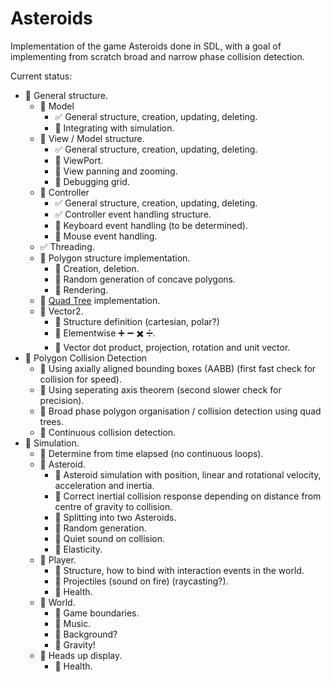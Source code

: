 # Asteroids
Implementation of the game Asteroids done in SDL, with a goal of implementing from scratch broad and narrow phase collision detection.

Current status:
- :arrows_counterclockwise: General structure.
    - :arrows_counterclockwise: Model
        - :white_check_mark: General structure, creation, updating, deleting.
        - :black_square_button: Integrating with simulation.
    - :arrows_counterclockwise: View / Model structure.
        - :white_check_mark: General structure, creation, updating, deleting.
        - :arrows_counterclockwise: ViewPort.
        - :arrows_counterclockwise: View panning and zooming.
        - :black_square_button: Debugging grid.
    - :arrows_counterclockwise: Controller
        - :white_check_mark: General structure, creation, updating, deleting.
        - :white_check_mark: Controller event handling structure.
        - :black_square_button: Keyboard event handling (to be determined).
        - :black_square_button: Mouse event handling.
    - :white_check_mark: Threading.
    - :arrows_counterclockwise: Polygon structure implementation.
        - :arrows_counterclockwise: Creation, deletion.
        - :black_square_button: Random generation of concave polygons.
        - :black_square_button: Rendering.
    - :black_square_button: [Quad Tree](https://en.wikipedia.org/wiki/Quadtree) implementation.
    - :arrows_counterclockwise: Vector2.
        - :black_square_button: Structure definition (cartesian, polar?)
        - :black_square_button: Elementwise :heavy_plus_sign: :heavy_minus_sign: :heavy_multiplication_x: :heavy_division_sign:.
        - :black_square_button: Vector dot product, projection, rotation and unit vector.
- :black_square_button: Polygon Collision Detection
    - :arrows_counterclockwise: Using axially aligned bounding boxes (AABB) (first fast check for collision for speed).
    - :arrows_counterclockwise: Using seperating axis theorem (second slower check for precision).
    - :black_square_button: Broad phase polygon organisation / collision detection using quad trees.
    - :black_square_button: Continuous collision detection.
- :black_square_button: Simulation.
    - :black_square_button: Determine from time elapsed (no continuous loops).
    - :black_square_button: Asteroid.
        - :black_square_button: Asteroid simulation with position, linear and rotational velocity, acceleration and inertia.
        - :black_square_button: Correct inertial collision response depending on distance from centre of gravity to collision.
        - :black_square_button: Splitting into two Asteroids.
        - :black_square_button: Random generation.
        - :black_square_button: Quiet sound on collision.
        - :black_square_button: Elasticity.
    - :black_square_button: Player.
        - :black_square_button: Structure, how to bind with interaction events in the world.
        - :black_square_button: Projectiles (sound on fire) (raycasting?).
        - :black_square_button: Health.
    - :black_square_button: World.
        - :black_square_button: Game boundaries.
        - :black_square_button: Music.
        - :black_square_button: Background?
        - :black_square_button: Gravity!
    - :black_square_button: Heads up display.
        - :black_square_button: Health.
